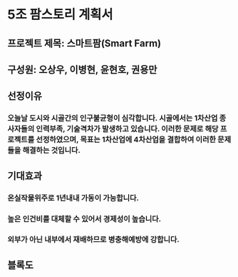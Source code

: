 # 5조 팜스토리 계획서
## 프로젝트 제목: 스마트팜(Smart Farm)
## 구성원: 오상우, 이병현, 윤현호, 권용만

## 선정이유
### 오늘날 도시와 시골간의 인구불균형이 심각합니다. 시골에서는 1차산업 종사자들의 인력부족, 기술격차가 발생하고 있습니다. 이러한 문제로 해당 프로젝트를 선정하였으며, 목표는 1차산업에 4차산업을 결합하여 이러한 문제들을 해결하는 것입니다.


## 기대효과
### 온실작물위주로 1년내내 가동이 가능합니다.
### 높은 인건비를 대체할 수 있어서 경제성이 높습니다.
### 외부가 아닌 내부에서 재배하므로 병충해예방에 강합니다.

## 블록도

